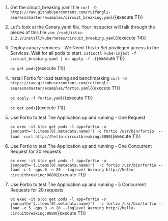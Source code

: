 1. Get the circuit_breaking.yaml file
`curl -O https://raw.githubusercontent.com/ruifengli-asu/esm/master/examples/circuit_breaking.yaml`{{execute T1}}

2. Let's look at the Canary.yaml file. Your instructor will talk through the pieces of this file
`vim /root/istio-1.2.2/install/kubernetes/circuit_breaking.yaml`{{execute T4}}

3. Deploy canary services - We Need This to Set privileged access to the Services. Wait for all pods to start.
`istioctl kube-inject -f circuit_breaking.yaml | oc apply -f -`{{execute T1}}
    
    `oc get pods`{{execute T1}}

4. Install Fortio for load testing and benchmarking 
`curl -O https://raw.githubusercontent.com/ruifengli-asu/esm/master/examples/fortio.yaml`{{execute T1}}

    `oc apply -f fortio.yaml`{{execute T1}}
    
    `oc get pods`{{execute T1}}

5. Use Fortio to test The Application up and running - One Request

    `oc exec -it $(oc get pods -l app=fortio -o jsonpath='{.items[0].metadata.name}') -c fortio /usr/bin/fortio  -- load -curl http://hello-circuitbreaking:8080`{{execute T1}}

6. Use Fortio to test The Application up and running - One Concurrent Request for 20 requests
   
    `oc exec -it $(oc get pods -l app=fortio -o jsonpath='{.items[0].metadata.name}')  -c fortio /usr/bin/fortio -- load -c 1 -qps 0 -n 20 --loglevel Warning http://hello-circuitbreaking:8080`{{execute T1}}

7. Use Fortio to test The Application up and running - 5 Concurrent Requests for 20 requests
   
    `oc exec -it $(oc get pods -l app=fortio -o jsonpath='{.items[0].metadata.name}')  -c fortio /usr/bin/fortio -- load -c 5 -qps 0 -n 20 --loglevel Warning http://hello-circuitbreaking:8080`{{execute T1}}

